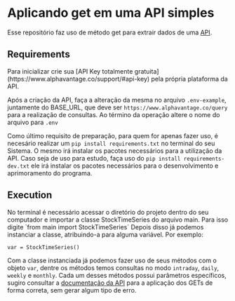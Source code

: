 # Aplicando get em uma API simples

Esse repositório faz uso de método get para extrair dados de uma [API](https://www.alphavantage.co/documentation/).

<h2>Requirements</h2>
Para inicializar crie sua [API Key totalmente gratuita](https://www.alphavantage.co/support/#api-key) pela própria plataforma da API. 


Após a criação da API, faça a alteração da mesma no arquivo `.env-example`, juntamente do BASE_URL, que deve ser `https://www.alphavantage.co/query`
para a realização de consultas. Ao término da operação altere o nome do arquivo para `.env` 

Como último requisito de preparação, para quem for apenas fazer uso, é necesário realizar um `pip install requirements.txt` no terminal do seu Sistema.
O mesmo irá instalar os pacotes necessários para a utilização da API. Caso seja de uso para estudo, faça uso do `pip install requirements-dev.txt` 
ele irá instalar os pacotes necessários para o desenvolvimento e aprimoramento do programa.

<h2>Execution</h2>
No terminal é necessário acessar o diretório do projeto dentro do seu computador e importar a classe StockTimeSeries do arquivo main. Para isso digite `from main import StockTimeSeries`
Depois disso já podemos instanciar a classe, atribuindo-a para alguma variável. Por exemplo:

`var = StockTimeSeries()`

Com a classe instanciada já podemos fazer uso de seus métodos com o objeto `var`, dentre os métodos temos consultas no modo `intraday`, `daily`,
`weekly` e `monthly`. Cada um desses métodos possui parâmetros específicos, sugiro consultar a [documentação da API](https://www.alphavantage.co/documentation/) para a aplicação dos GETs de forma
correta, sem gerar algum tipo de erro.

